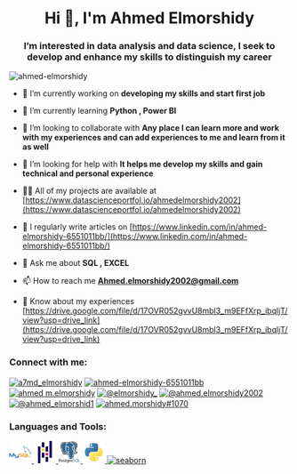 <h1 align="center">Hi 👋, I'm Ahmed Elmorshidy</h1>
<h3 align="center">I’m interested in data analysis and data science, I seek to develop and enhance my skills to distinguish my career</h3>

<p align="left"> <img src="https://komarev.com/ghpvc/?username=ahmed-elmorshidy&label=Profile%20views&color=0e75b6&style=flat" alt="ahmed-elmorshidy" /> </p>

- 🔭 I’m currently working on **developing my skills and start first job**

- 🌱 I’m currently learning **Python , Power BI**

- 👯 I’m looking to collaborate with **Any place I can learn more and work with my experiences and can add experiences to me and learn from it as well**

- 🤝 I’m looking for help with **It helps me develop my skills and gain technical and personal experience**

- 👨‍💻 All of my projects are available at [https://www.datascienceportfol.io/ahmedelmorshidy2002](https://www.datascienceportfol.io/ahmedelmorshidy2002)

- 📝 I regularly write articles on [https://www.linkedin.com/in/ahmed-elmorshidy-6551011bb/](https://www.linkedin.com/in/ahmed-elmorshidy-6551011bb/)

- 💬 Ask me about **SQL , EXCEL**

- 📫 How to reach me **Ahmed.elmorshidy2002@gmail.com**

- 📄 Know about my experiences [https://drive.google.com/file/d/17OVR052gvvU8mbl3_m9EFfXrp_ibqljT/view?usp=drive_link](https://drive.google.com/file/d/17OVR052gvvU8mbl3_m9EFfXrp_ibqljT/view?usp=drive_link)

<h3 align="left">Connect with me:</h3>
<p align="left">
<a href="https://twitter.com/a7md_elmorshidy" target="blank"><img align="center" src="https://raw.githubusercontent.com/rahuldkjain/github-profile-readme-generator/master/src/images/icons/Social/twitter.svg" alt="a7md_elmorshidy" height="30" width="40" /></a>
<a href="https://linkedin.com/in/ahmed-elmorshidy-6551011bb" target="blank"><img align="center" src="https://raw.githubusercontent.com/rahuldkjain/github-profile-readme-generator/master/src/images/icons/Social/linked-in-alt.svg" alt="ahmed-elmorshidy-6551011bb" height="30" width="40" /></a>
<a href="https://fb.com/ahmed m.elmorshidy" target="blank"><img align="center" src="https://raw.githubusercontent.com/rahuldkjain/github-profile-readme-generator/master/src/images/icons/Social/facebook.svg" alt="ahmed m.elmorshidy" height="30" width="40" /></a>
<a href="https://instagram.com/@elmorshidy_" target="blank"><img align="center" src="https://raw.githubusercontent.com/rahuldkjain/github-profile-readme-generator/master/src/images/icons/Social/instagram.svg" alt="@elmorshidy_" height="30" width="40" /></a>
<a href="https://medium.com/@ahmed.elmorshidy2002" target="blank"><img align="center" src="https://raw.githubusercontent.com/rahuldkjain/github-profile-readme-generator/master/src/images/icons/Social/medium.svg" alt="@ahmed.elmorshidy2002" height="30" width="40" /></a>
<a href="https://www.hackerrank.com/@ahmed_elmorshid1" target="blank"><img align="center" src="https://raw.githubusercontent.com/rahuldkjain/github-profile-readme-generator/master/src/images/icons/Social/hackerrank.svg" alt="@ahmed_elmorshid1" height="30" width="40" /></a>
<a href="https://discord.gg/ahmed.morshidy#1070" target="blank"><img align="center" src="https://raw.githubusercontent.com/rahuldkjain/github-profile-readme-generator/master/src/images/icons/Social/discord.svg" alt="ahmed.morshidy#1070" height="30" width="40" /></a>
</p>

<h3 align="left">Languages and Tools:</h3>
<p align="left"> <a href="https://www.mysql.com/" target="_blank" rel="noreferrer"> <img src="https://raw.githubusercontent.com/devicons/devicon/master/icons/mysql/mysql-original-wordmark.svg" alt="mysql" width="40" height="40"/> </a> <a href="https://pandas.pydata.org/" target="_blank" rel="noreferrer"> <img src="https://raw.githubusercontent.com/devicons/devicon/2ae2a900d2f041da66e950e4d48052658d850630/icons/pandas/pandas-original.svg" alt="pandas" width="40" height="40"/> </a> <a href="https://www.postgresql.org" target="_blank" rel="noreferrer"> <img src="https://raw.githubusercontent.com/devicons/devicon/master/icons/postgresql/postgresql-original-wordmark.svg" alt="postgresql" width="40" height="40"/> </a> <a href="https://www.python.org" target="_blank" rel="noreferrer"> <img src="https://raw.githubusercontent.com/devicons/devicon/master/icons/python/python-original.svg" alt="python" width="40" height="40"/> </a> <a href="https://seaborn.pydata.org/" target="_blank" rel="noreferrer"> <img src="https://seaborn.pydata.org/_images/logo-mark-lightbg.svg" alt="seaborn" width="40" height="40"/> </a> </p>
